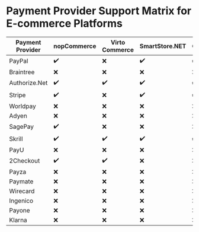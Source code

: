 ﻿# Payment Provider Support Matrix for E-commerce Platforms
| Payment Provider | nopCommerce | Virto Commerce | SmartStore.NET | Grand❌de | Orckestra Commerce |
|------------------|-------------|----------------|----------------|-----------|--------------------|
| PayPal           |     ✔️     |       ❌       |      ✔️       |   ✔️     |        ✔️         |
| Braintree        |     ❌      |       ❌       |       ❌       |   ❌      |        ❌          |
| Authorize.Net    |     ✔️     |       ✔️      |      ✔️       |   ✔️     |        ✔️         |
| Stripe           |     ✔️     |       ❌       |      ✔️       |   ✔️     |        ✔️         |
| Worldpay         |     ❌      |       ❌       |       ❌       |   ❌      |        ❌          |
| Adyen            |     ❌      |       ❌       |       ❌       |   ❌      |        ❌          |
| SagePay          |     ✔️     |       ❌       |       ❌       |   ❌      |        ❌          |
| Skrill           |     ✔️     |       ✔️      |      ✔️       |   ✔️     |        ❌          |
| PayU             |     ❌      |       ❌       |       ❌       |   ❌      |        ❌          |
| 2Checkout        |     ✔️     |       ✔️      |       ❌       |   ❌      |        ❌          |
| Payza            |     ❌      |       ❌       |       ❌       |   ❌      |        ❌          |
| Paymate          |     ❌      |       ❌       |       ❌       |   ❌      |        ❌          |
| Wirecard         |     ❌      |       ❌       |       ❌       |   ❌      |        ❌          |
| Ingenico         |     ❌      |       ❌       |       ❌       |   ❌      |        ❌          |
| Payone           |     ❌      |       ❌       |       ❌       |   ❌      |        ❌          |
| Klarna           |     ❌      |       ❌       |       ❌       |   ❌      |        ❌          |
